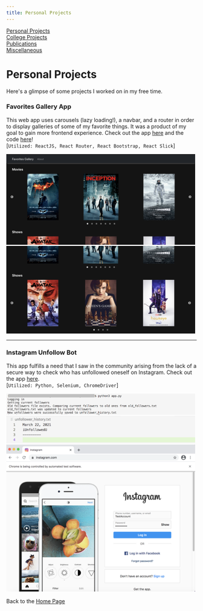 ```yaml
---
title: Personal Projects
---
```

[personal projects page]: /personal_projects.md
[college projects page]: ../college_projects/college_projects.md
[publications page]: ../publications/publications.md
[miscellaneous page]: ../miscellaneous/miscellaneous.md

[Personal Projects][personal projects page]  
[College Projects][college projects page]  
[Publications][publications page]  
[Miscellaneous][miscellaneous page]  


# Personal Projects

Here's a glimpse of some projects I worked on in my free time.

### Favorites Gallery App
This web app uses carousels (lazy loading!), a navbar, and a router in order to display galleries of some of my favorite things. It was a product of my goal to gain more frontend experience. Check out the app [here](https://favorites-gallery.herokuapp.com/) and the code [here](https://github.com/jamesbasa/Favorites-Gallery-App)!<br/>
[`Utilized: ReactJS, React Router, React Bootstrap, React Slick`]

<img src="/personal_projects/home-movies.png" alt="Favorites Gallery App Movies" width="500"/>
<img src="/personal_projects/home-shows.png" alt="Favorites Gallery App Shows" width="500"/>

---
### Instagram Unfollow Bot
This app fulfills a need that I saw in the community arising from the lack of a secure way to check who has unfollowed oneself on Instagram. Check out the app [here](https://github.com/jamesbasa/Instagram-Unfollow-Bot).<br/>
[`Utilized: Python, Selenium, ChromeDriver`]

<img src="/personal_projects/terminal.png" alt="Unfollower App Terminal" width="500"/>
<img src="/personal_projects/unfollower.png" alt="Unfollower App Unfollower List" width="500"/>
<img src="/personal_projects/example.png" alt="Unfollower App Example" width="500"/>

Back to the [Home Page](/)
